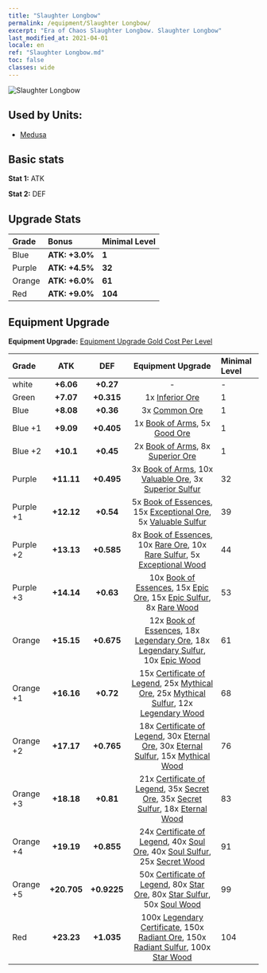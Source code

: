 ```yaml
---
title: "Slaughter Longbow"
permalink: /equipment/Slaughter Longbow/
excerpt: "Era of Chaos Slaughter Longbow. Slaughter Longbow"
last_modified_at: 2021-04-01
locale: en
ref: "Slaughter Longbow.md"
toc: false
classes: wide
---
```


  ![Slaughter Longbow](/images/e/e_7041.png)

## Used by Units:

* [Medusa](/units/Medusa/) 


## Basic stats
 **Stat 1:** ATK

 **Stat 2:** DEF

## Upgrade Stats

  |     Grade    |   Bonus | Minimal Level | 
  |:-------------|:--------|:--------------| 
  | Blue | **ATK: +3.0%** | **1** | 
  | Purple | **ATK: +4.5%** | **32** | 
  | Orange | **ATK: +6.0%** | **61** | 
  | Red | **ATK: +9.0%** | **104** | 


## Equipment Upgrade
 **Equipment Upgrade:** [Equipment Upgrade Gold Cost Per Level](/equipment/EquipmentUpgradeCostPerLevel/) 

  |          Grade      | ATK | DEF | Equipment Upgrade | Minimal Level |
  |:--------------------|:---------:|:---------:|:----------------:|:--------------|
  | white | **+6.06** | **+0.27** | - | - |
  | Green | **+7.07** | **+0.315** | 1x [Inferior Ore](/Items/mat_1/) | 1 |
  | Blue | **+8.08** | **+0.36** | 3x [Common Ore](/Items/mat_6/) | 1 |
  | Blue +1 | **+9.09** | **+0.405** | 1x [Book of Arms](/Items/mat_18/), 5x [Good Ore](/Items/mat_12/) | 1 |
  | Blue +2 | **+10.1** | **+0.45** | 2x [Book of Arms](/Items/mat_25/), 8x [Superior Ore](/Items/mat_19/) | 1 |
  | Purple | **+11.11** | **+0.495** | 3x [Book of Arms](/Items/mat_32/), 10x [Valuable Ore](/Items/mat_26/), 3x [Superior Sulfur](/Items/mat_22/) | 32 |
  | Purple +1 | **+12.12** | **+0.54** | 5x [Book of Essences](/Items/mat_39/), 15x [Exceptional Ore](/Items/mat_33/), 5x [Valuable Sulfur](/Items/mat_29/) | 39 |
  | Purple +2 | **+13.13** | **+0.585** | 8x [Book of Essences](/Items/mat_46/), 10x [Rare Ore](/Items/mat_40/), 10x [Rare Sulfur](/Items/mat_43/), 5x [Exceptional Wood](/Items/mat_34/) | 44 |
  | Purple +3 | **+14.14** | **+0.63** | 10x [Book of Essences](/Items/mat_53/), 15x [Epic Ore](/Items/mat_47/), 15x [Epic Sulfur](/Items/mat_50/), 8x [Rare Wood](/Items/mat_41/) | 53 |
  | Orange | **+15.15** | **+0.675** | 12x [Book of Essences](/Items/mat_60/), 18x [Legendary Ore](/Items/mat_54/), 18x [Legendary Sulfur](/Items/mat_57/), 10x [Epic Wood](/Items/mat_48/) | 61 |
  | Orange +1 | **+16.16** | **+0.72** | 15x [Certificate of Legend](/Items/mat_67/), 25x [Mythical Ore](/Items/mat_61/), 25x [Mythical Sulfur](/Items/mat_64/), 12x [Legendary Wood](/Items/mat_55/) | 68 |
  | Orange +2 | **+17.17** | **+0.765** | 18x [Certificate of Legend](/Items/mat_74/), 30x [Eternal Ore](/Items/mat_68/), 30x [Eternal Sulfur](/Items/mat_71/), 15x [Mythical Wood](/Items/mat_62/) | 76 |
  | Orange +3 | **+18.18** | **+0.81** | 21x [Certificate of Legend](/Items/mat_81/), 35x [Secret Ore](/Items/mat_75/), 35x [Secret Sulfur](/Items/mat_78/), 18x [Eternal Wood](/Items/mat_69/) | 83 |
  | Orange +4 | **+19.19** | **+0.855** | 24x [Certificate of Legend](/Items/mat_88/), 40x [Soul Ore](/Items/mat_82/), 40x [Soul Sulfur](/Items/mat_85/), 25x [Secret Wood](/Items/mat_76/) | 91 |
  | Orange +5 | **+20.705** | **+0.9225** | 50x [Certificate of Legend](/Items/mat_95/), 80x [Star Ore](/Items/mat_89/), 80x [Star Sulfur](/Items/mat_92/), 50x [Soul Wood](/Items/mat_83/) | 99 |
  | Red | **+23.23** | **+1.035** | 100x [Legendary Certificate](/Items/mat_102/), 150x [Radiant Ore](/Items/mat_96/), 150x [Radiant Sulfur](/Items/mat_99/), 100x [Star Wood](/Items/mat_90/) | 104 |

